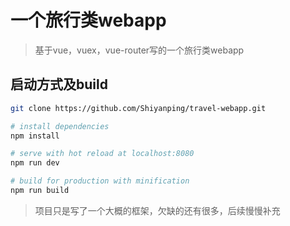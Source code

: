 # 一个旅行类webapp

> 基于vue，vuex，vue-router写的一个旅行类webapp

## 启动方式及build

``` bash
git clone https://github.com/Shiyanping/travel-webapp.git

# install dependencies
npm install

# serve with hot reload at localhost:8080
npm run dev

# build for production with minification
npm run build
```

> 项目只是写了一个大概的框架，欠缺的还有很多，后续慢慢补充